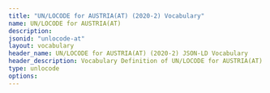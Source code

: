 ```yaml
---
title: "UN/LOCODE for AUSTRIA(AT) (2020-2) Vocabulary"
name: UN/LOCODE for AUSTRIA(AT) 
description: 
jsonid: "unlocode-at"
layout: vocabulary
header_name: UN/LOCODE for AUSTRIA(AT) (2020-2) JSON-LD Vocabulary
header_description: Vocabulary Definition of UN/LOCODE for AUSTRIA(AT) (2020-2) semantics in HTML format. JSON-LD format is available at [unlocode-at.jsonld](/vocabulary/unlocode-at.jsonld)
type: unlocode
options:
---
```

